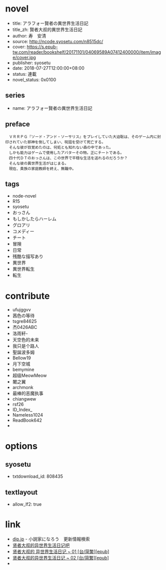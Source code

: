 # novel

- title: アラフォー賢者の異世界生活日記
- title_zh: 賢者大叔的異世界生活日記
- author: 寿　安清
- source: http://ncode.syosetu.com/n8515dc/
- cover: https://s.epub-tw.com/reader/bookshelf/20171101/04069589A07412400000/item/image/cover.jpg
- publisher: syosetu
- date: 2018-07-27T12:00:00+08:00
- status: 連載
- novel_status: 0x0100

## series

- name: アラフォー賢者の異世界生活日記

## preface


```
　ＶＲＲＰＧ『ソード・アンド・ソーサリス』をプレイしていた大迫聡は、そのゲーム内に封印されていた邪神を倒してしまい、呪詛を受けて死亡する。
　そんな彼が目覚めたのは、何処とも知れない森の中であった。
　しかも能力はゲームで使用したアバターその物。正にチートである。
　四十代ＤＴのおっさんは、この世界で平穏な生活を送れるのだろうか？
　そんな彼の異世界生活がはじまる。
　現在、貴族の家庭教師を終え、無職中。
```

## tags

- node-novel
- R15
- syosetu
- おっさん
- もしかしたらハーレム
- グロアリ
- コメディー
- チート
- 冒険
- 日常
- 残酷な描写あり
- 異世界
- 異世界転生
- 転生

# contribute

- ufujggvv
- 茜色の等待
- tsgre84625
- 杰0426ABC
- 洛雨轩-
- 天空色的未来
- 我只是个路人
- 聖誕波多姆
- Bellow19
- 月下空城
- bemymine
- 超级MeowMeow
- 闍之翼
- archmonk
- 最棒的恶魔执事
- chiangwew
- rsf26
- ID_Index_
- Nameless1024
- ReadBook642
-

# options

## syosetu

- txtdownload_id: 808435

## textlayout

- allow_lf2: true

# link

- [dip.jp](https://narou.dip.jp/search.php?text=n8515dc&novel=all&genre=all&new_genre=all&length=0&down=0&up=100) - 小説家になろう　更新情報検索
- [贤者大叔的异世界生活日记吧](https://tieba.baidu.com/f?kw=%E8%B4%A4%E8%80%85%E5%A4%A7%E5%8F%94%E7%9A%84%E5%BC%82%E4%B8%96%E7%95%8C%E7%94%9F%E6%B4%BB%E6%97%A5%E8%AE%B0&ie=utf-8 "贤者大叔的异世界生活日记")
- [贤者大叔的 异世界生活日记 ~ 01 \[台/简繁\]\[epub\]](https://tieba.baidu.com/p/5639603644 "贤者大叔的 异世界生活日记 ~ 01 [台/简繁][epub]")
- [贤者大叔的异世界生活日记 ~ 02 \[台/简繁\]\[epub\]](https://tieba.baidu.com/p/5883049739 "贤者大叔的异世界生活日记 ~ 02 [台/简繁][epub]")
-
